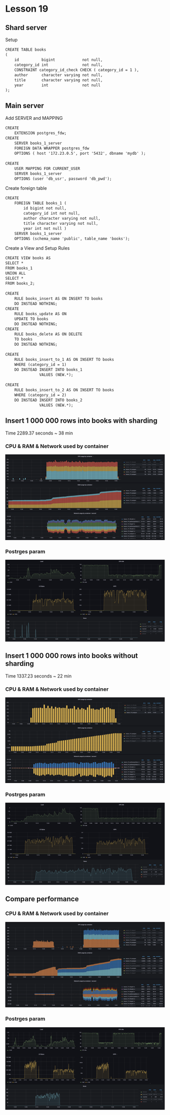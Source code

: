 # Lesson 19

## Shard server

Setup

```postgresql
CREATE TABLE books
(
    id          bigint            not null,
    category_id int               not null,
    CONSTRAINT category_id_check CHECK ( category_id = 1 ),
    author      character varying not null,
    title       character varying not null,
    year        int               not null
);
```

## Main server

Add SERVER and MAPPING

```postgresql
CREATE
    EXTENSION postgres_fdw;
CREATE
    SERVER books_1_server
    FOREIGN DATA WRAPPER postgres_fdw
    OPTIONS ( host '172.23.0.5', port '5432', dbname 'mydb' );

CREATE
    USER MAPPING FOR CURRENT_USER
    SERVER books_1_server
    OPTIONS (user 'db_usr', password 'db_pwd');
```

Create foreign table

```postgresql
CREATE
    FOREIGN TABLE books_1 (
        id bigint not null,
        category_id int not null,
        author character varying not null,
        title character varying not null,
        year int not null )
    SERVER books_1_server
    OPTIONS (schema_name 'public', table_name 'books');
```

Create a View and Setup Rules

```postgresql
CREATE VIEW books AS
SELECT *
FROM books_1
UNION ALL
SELECT *
FROM books_2;

CREATE
    RULE books_insert AS ON INSERT TO books
    DO INSTEAD NOTHING;
CREATE
    RULE books_update AS ON
    UPDATE TO books
    DO INSTEAD NOTHING;
CREATE
    RULE books_delete AS ON DELETE
    TO books
    DO INSTEAD NOTHING;

CREATE
    RULE books_insert_to_1 AS ON INSERT TO books
    WHERE (category_id = 1)
    DO INSTEAD INSERT INTO books_1
               VALUES (NEW.*);

CREATE
    RULE books_insert_to_2 AS ON INSERT TO books
    WHERE (category_id = 2)
    DO INSTEAD INSERT INTO books_2
               VALUES (NEW.*);
```

## Insert 1 000 000 rows into books with sharding

Time 2289.37 seconds ~ 38 min

### CPU & RAM & Network used by container 
![CPU & RAM & Network used by container](./report_img/container_with_sharding.png "CPU & RAM & Network used by container with sharding")

### Postrges param
![Postrges param](./report_img/postgres_with_sharding.png "Postrges param with sharding")

## Insert 1 000 000 rows into books without sharding

Time 1337.23 seconds ~ 22 min

### CPU & RAM & Network used by container 
![CPU & RAM & Network used by container](./report_img/container_without_sharding.png "CPU & RAM & Network used by container without sharding")

### Postrges param
![Postrges param](./report_img/postgres_without_sharding.png "Postrges param without sharding")

## Compare performance

### CPU & RAM & Network used by container 
![CPU & RAM & Network used by container](./report_img/container_compare.png "CPU & RAM & Network used by container compare performance")

### Postrges param
![Postrges param](./report_img/postgres_compare.png "Postrges param compare performance")

